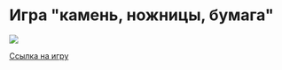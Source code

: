 # __Игра "камень, ножницы, бумага"__

![](./rock_paper_scissors/images/icon.png)


[Ссылка на игру](https://nameless501.github.io/rock_paper_scissors/)
